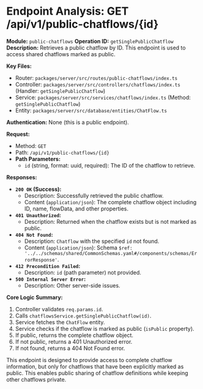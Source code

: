 # Endpoint Analysis: GET /api/v1/public-chatflows/{id}

**Module:** `public-chatflows`
**Operation ID:** `getSinglePublicChatflow`
**Description:** Retrieves a public chatflow by ID. This endpoint is used to access shared chatflows marked as public.

**Key Files:**
*   Router: `packages/server/src/routes/public-chatflows/index.ts`
*   Controller: `packages/server/src/controllers/chatflows/index.ts` (Handler: `getSinglePublicChatflow`)
*   Service: `packages/server/src/services/chatflows/index.ts` (Method: `getSinglePublicChatflow`)
*   Entity: `packages/server/src/database/entities/ChatFlow.ts`

**Authentication:** None (this is a public endpoint).

**Request:**
*   Method: `GET`
*   Path: `/api/v1/public-chatflows/{id}`
*   **Path Parameters:**
    *   `id` (string, format: uuid, required): The ID of the chatflow to retrieve.

**Responses:**

*   **`200 OK` (Success):**
    *   Description: Successfully retrieved the public chatflow.
    *   Content (`application/json`): The complete chatflow object including ID, name, flowData, and other properties.
*   **`401 Unauthorized`:**
    *   Description: Returned when the chatflow exists but is not marked as public.
*   **`404 Not Found`:**
    *   Description: `Chatflow` with the specified `id` not found.
    *   Content (`application/json`): Schema `$ref: '../../schemas/shared/CommonSchemas.yaml#/components/schemas/ErrorResponse'`.
*   **`412 Precondition Failed`:**
    *   Description: `id` (path parameter) not provided.
*   **`500 Internal Server Error`:**
    *   Description: Other server-side issues.

**Core Logic Summary:**
1. Controller validates `req.params.id`.
2. Calls `chatflowsService.getSinglePublicChatflow(id)`.
3. Service fetches the `ChatFlow` entity.
4. Service checks if the chatflow is marked as public (`isPublic` property).
5. If public, returns the complete chatflow object.
6. If not public, returns a 401 Unauthorized error.
7. If not found, returns a 404 Not Found error.

This endpoint is designed to provide access to complete chatflow information, but only for chatflows that have been explicitly marked as public. This enables public sharing of chatflow definitions while keeping other chatflows private. 